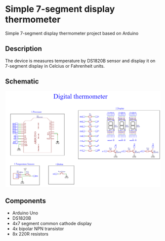# Simple 7-segment display thermometer 
Simple 7-segment display thermometer project  based on Arduino
## Description 
The device is measures
 temperature by DS1820B sensor and display it on 7-segment display in Celcius or Fahrenheit units.
 ## Schematic 
 ![](schematic/schematic.png)
 ## Components 
 

 - Arduino Uno
 - DS1820B
 - 4x7 segment common cathode display
 - 4x bipolar NPN transistor
 -  8x 220R resistors
 
